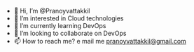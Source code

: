 - 👋 Hi, I’m @Pranoyvattakkil
- 👀 I’m interested in Cloud technologies
- 🌱 I’m currently learning DevOps
- 💞️ I’m looking to collaborate on DevOps
- 📫 How to reach me? e mail me pranoyvattakkil@gmail.com

<!---
Pranoyvattakkil/Pranoyvattakkil is a ✨ special ✨ repository because its `README.md` (this file) appears on your GitHub profile.
You can click the Preview link to take a look at your changes.
--->
